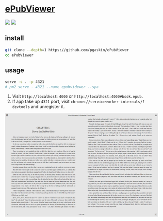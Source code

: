 # [ePubViewer](https://github.com/pgaskin/ePubViewer)

![](https://img.shields.io/github/license/pgaskin/ePubViewer) ![](https://img.shields.io/github/last-commit/pgaskin/ePubViewer/main?label=last%20commit%20(fork))

## install

```sh
git clone --depth=1 https://github.com/pgaskin/ePubViewer
cd ePubViewer
```

## usage

```sh
serve -s . -p 4321
# pm2 serve . 4321 --name epubvidewer --spa
```

1. Visit `http://localhost:4000` or `http://localhost:4000#book.epub`.
2. If app take up `4321` port, visit `chrome://serviceworker-internals/?devtools` and unregister it.

![epubviewer](/_image/optWeb/epubviewer.png)
